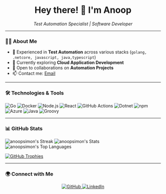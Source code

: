 <h1 align="center">Hey there! 👋 I'm Anoop</h1>

<p align="center">
  <i>Test Automation Specialist | Software Developer </i>
</p>

---

### 🧑‍💻 About Me
- 💼 Experienced in **Test Automation** across various stacks (`golang, .netcore, javascript, java,typescript`)
- 🌱 Currently exploring **Cloud Application Development**
- 💬 Open to collaborations on **Automation Projects** 
- 📫 Contact me: [Email](mailto:s451421990@gmail.com)

---

### 🛠️ Technologies & Tools
<p align="left">
  <img alt="Go" src="https://img.shields.io/badge/-Go-00ADD8?style=for-the-badge&logo=go&logoColor=white" />
  <img alt="Docker" src="https://img.shields.io/badge/-Docker-2496ED?style=for-the-badge&logo=docker&logoColor=white" />
  <img alt="Node.js" src="https://img.shields.io/badge/-Node.js-339933?style=for-the-badge&logo=node.js&logoColor=white" />
  <img alt="React" src="https://img.shields.io/badge/-React-61DAFB?style=for-the-badge&logo=react&logoColor=black" />
  <img alt="GitHub Actions" src="https://img.shields.io/badge/-GitHub%20Actions-2088FF?style=for-the-badge&logo=github-actions&logoColor=white" />
  <img alt="Dotnet" src="https://img.shields.io/badge/-.NET%20Core-512BD4?style=for-the-badge&logo=.net&logoColor=white" /> 
  <img alt="npm" src="https://img.shields.io/badge/-npm-CB3837?style=for-the-badge&logo=npm&logoColor=white" />
  <img alt="Azure" src="https://img.shields.io/badge/-Azure-0078D4?style=for-the-badge&logo=microsoft-azure&logoColor=white" />
  <img alt="Java" src="https://img.shields.io/badge/-Java-007396?style=for-the-badge&logo=java&logoColor=white" />
  <img alt="Groovy" src="https://img.shields.io/badge/-Groovy-4298B8?style=for-the-badge&logo=apache-groovy&logoColor=white" />
</p>

---

### 📊 GitHub Stats
![anoopsimon's Streak](https://github-readme-streak-stats.herokuapp.com/?user=anoopsimon&theme=vue-dark&hide_border=true)
![anoopsimon's Stats](https://github-readme-stats.vercel.app/api?username=anoopsimon&theme=vue-dark&show_icons=true&hide_border=true&count_private=true)
![anoopsimon's Top Languages](https://github-readme-stats.vercel.app/api/top-langs/?username=anoopsimon&theme=vue-dark&show_icons=true&hide_border=true&layout=compact)


[![GitHub Trophies](https://github-profile-trophy.vercel.app/?username=anoopsimon&theme=flat&column=4&margin-w=15&margin-h=15)](https://github.com/ryo-ma/github-profile-trophy)


---

### 🌍 Connect with Me
<p align="center">
  <a href="https://github.com/anoopsimon" target="_blank">
    <img alt="GitHub" src="https://img.shields.io/badge/GitHub-181717?style=for-the-badge&logo=github&logoColor=white" />
  </a>
  <a href="https://www.linkedin.com/in/anoop-simon-6331b050" target="_blank">
    <img alt="LinkedIn" src="https://img.shields.io/badge/LinkedIn-0077B5?style=for-the-badge&logo=linkedin&logoColor=white" />
  </a>
</p>
